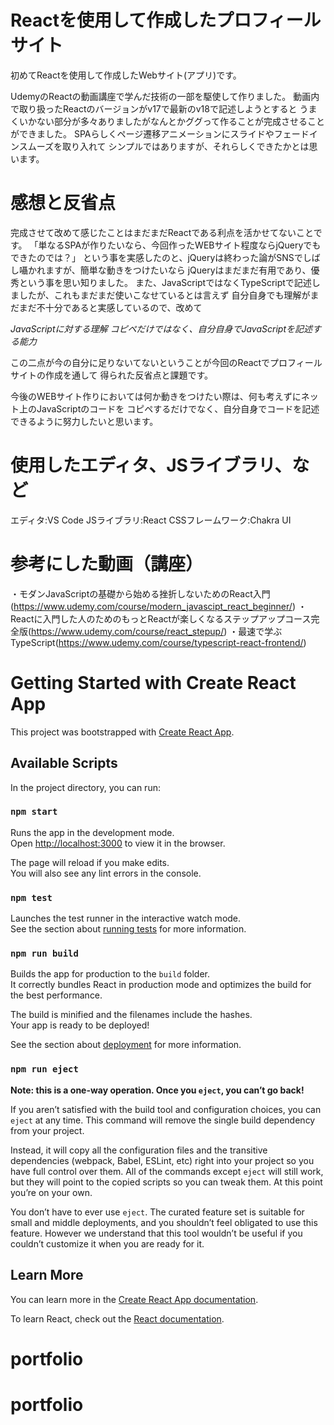# Reactを使用して作成したプロフィールサイト

初めてReactを使用して作成したWebサイト(アプリ)です。


  UdemyのReactの動画講座で学んだ技術の一部を駆使して作りました。
  動画内で取り扱ったReactのバージョンがv17で最新のv18で記述しようとすると
  うまくいかない部分が多々ありましたがなんとかググって作ることが完成させることができました。
  SPAらしくページ遷移アニメーションにスライドやフェードインスムーズを取り入れて
  シンプルではありますが、それらしくできたかとは思います。

# 感想と反省点

完成させて改めて感じたことはまだまだReactである利点を活かせてないことです。
「単なるSPAが作りたいなら、今回作ったWEBサイト程度ならjQueryでもできたのでは？」
という事を実感したのと、jQueryは終わった論がSNSでしばし囁かれますが、簡単な動きをつけたいなら
jQueryはまだまだ有用であり、優秀という事を思い知りました。
また、JavaScriptではなくTypeScriptで記述しましたが、これもまだまだ使いこなせているとは言えず
自分自身でも理解がまだまだ不十分であると実感しているので、改めて

*JavaScriptに対する理解*
*コピペだけではなく、自分自身でJavaScriptを記述する能力*

この二点が今の自分に足りないてないということが今回のReactでプロフィールサイトの作成を通して
得られた反省点と課題です。

今後のWEBサイト作りにおいては何か動きをつけたい際は、何も考えずにネット上のJavaScriptのコードを
コピペするだけでなく、自分自身でコードを記述できるように努力したいと思います。

# 使用したエディタ、JSライブラリ、など
エディタ:VS Code
JSライブラリ:React
CSSフレームワーク:Chakra UI

# 参考にした動画（講座）
・モダンJavaScriptの基礎から始める挫折しないためのReact入門(https://www.udemy.com/course/modern_javascipt_react_beginner/)
・Reactに入門した人のためのもっとReactが楽しくなるステップアップコース完全版(https://www.udemy.com/course/react_stepup/)
・最速で学ぶTypeScript(https://www.udemy.com/course/typescript-react-frontend/)

# Getting Started with Create React App

This project was bootstrapped with [Create React App](https://github.com/facebook/create-react-app).

## Available Scripts

In the project directory, you can run:

### `npm start`

Runs the app in the development mode.\
Open [http://localhost:3000](http://localhost:3000) to view it in the browser.

The page will reload if you make edits.\
You will also see any lint errors in the console.

### `npm test`

Launches the test runner in the interactive watch mode.\
See the section about [running tests](https://facebook.github.io/create-react-app/docs/running-tests) for more information.

### `npm run build`

Builds the app for production to the `build` folder.\
It correctly bundles React in production mode and optimizes the build for the best performance.

The build is minified and the filenames include the hashes.\
Your app is ready to be deployed!

See the section about [deployment](https://facebook.github.io/create-react-app/docs/deployment) for more information.

### `npm run eject`

**Note: this is a one-way operation. Once you `eject`, you can’t go back!**

If you aren’t satisfied with the build tool and configuration choices, you can `eject` at any time. This command will remove the single build dependency from your project.

Instead, it will copy all the configuration files and the transitive dependencies (webpack, Babel, ESLint, etc) right into your project so you have full control over them. All of the commands except `eject` will still work, but they will point to the copied scripts so you can tweak them. At this point you’re on your own.

You don’t have to ever use `eject`. The curated feature set is suitable for small and middle deployments, and you shouldn’t feel obligated to use this feature. However we understand that this tool wouldn’t be useful if you couldn’t customize it when you are ready for it.

## Learn More

You can learn more in the [Create React App documentation](https://facebook.github.io/create-react-app/docs/getting-started).

To learn React, check out the [React documentation](https://reactjs.org/).
# portfolio
# portfolio
